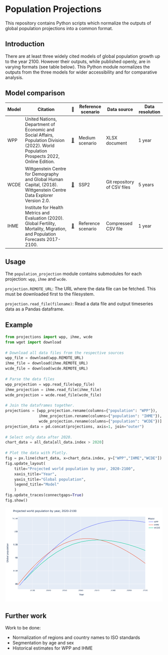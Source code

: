 # Population Projections

This repository contains Python scripts which normalize the outputs of global population projections into a common format.

## Introduction

There are at least three widely cited models of global population growth up to the year 2100. However their outputs, while published openly, are in varying formats (see table below). This Python module normalizes the outputs from the three models for wider accessibility and for comparative analysis.

## Model comparison

| Model | Citation                                                     | 🔗                                                            | Reference scenario | Data source                 | Data resolution |
| ----- | ------------------------------------------------------------ | ------------------------------------------------------------ | ------------------ | --------------------------- | --------------- |
| WPP   | United Nations, Department of Economic and Social Affairs, Population Division (2022). World Population Prospects 2022, Online Edition. | [🔗](https://population.un.org/wpp/)                          | Medium scenario    | XLSX document               | 1 year          |
| WCDE  | Wittgenstein Centre for Demography and Global Human Capital, (2018). Wittgenstein Centre Data Explorer Version 2.0. | [🔗](http://www.wittgensteincentre.org/dataexplorer)          | SSP2               | Git repository of CSV files | 5 years         |
| IHME  | Institute for Health Metrics and Evaluation (2020). Global Fertility, Mortality, Migration, and Population Forecasts 2017-2100. | [🔗](https://ghdx.healthdata.org/record/ihme-data/global-population-forecasts-2017-2100) | Reference scenario | Compressed CSV file         | 1 year          |

## Usage

The `population_projection` module contains submodules for each projection: `wpp`, `ihme` and `wcde`.

`projection.REMOTE_URL`: The URL where the data file can be fetched. This must be downloaded first to the filesystem.

`projection.read_file(filename)`: Read a data file and output timeseries data as a Pandas dataframe.

## Example

```python
from projections import wpp, ihme, wcde
from wget import download

# Download all data files from the respective sources
wpp_file = download(wpp.REMOTE_URL)
ihme_file = download(ihme.REMOTE_URL)
wcde_file = download(wcde.REMOTE_URL)

# Parse the data files
wpp_projection = wpp.read_file(wpp_file)
ihme_projection = ihme.read_file(ihme_file)
wcde_projection = wcde.read_file(wcde_file)

# Join the dataframes together.
projections = [wpp_projection.rename(columns={"population": "WPP"}),
               ihme_projection.rename(columns={"population": "IHME"}),
               wcde_projection.rename(columns={"population": "WCDE"})]
projection_data = pd.concat(projections, axis=1, join="outer")

# Select only data after 2020.
chart_data = all_data[all_data.index > 2020]

# Plot the data with Plotly.
fig = px.line(chart_data, x=chart_data.index, y=["WPP","IHME","WCDE"])
fig.update_layout(
    title="Projected world population by year, 2020-2100",
    xaxis_title="Year",
    yaxis_title="Global population",
    legend_title="Model"
    )
fig.update_traces(connectgaps=True)
fig.show()
```

![](./Projections.png)

## Further work

Work to be done:

- Normalization of regions and country names to ISO standards
- Segmentation by age and sex
- Historical estimates for WPP and IHME
